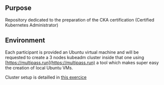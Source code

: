 ## Purpose

Repository dedicated to the preparation of the CKA certification (Certified Kubernetes Administrator)

## Environment

Each participant is provided an Ubuntu virtual machine and will be requested to create a 3 nodes kubeadm cluster inside that one using [https://multipass.run](https://multipass.run) a tool which makes super easy the creation of local Ubuntu VMs.

Cluster setup is detailled in [this exercice](./1-Cluster/kubeadm-setup.md)